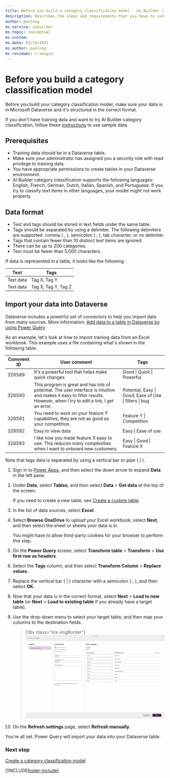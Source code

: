 ```yaml
---
title: Before you build a category classification model - AI Builder | Microsoft Docs
description: Describes the steps and requirements that you have to consider before you build your model.
author: paulnog
ms.service: aibuilder
ms.topic: conceptual
ms.custom: 
ms.date: 03/19/2021
ms.author: paulnog
ms.reviewer: v-aangie
---
```


# Before you build a category classification model

Before you build your category classification model, make sure your data is in Microsoft Dataverse and it's structured in the correct format.

If you don't have training data and want to try AI Builder category classification, follow these [instructions](text-classification-sample-data.md) to use sample data.

## Prerequisites

- Training data should be in a Dataverse table.
- Make sure your administrator has assigned you a security role with read privilege to training data.
- You have appropriate permissions to create tables in your Dataverse environment.
- AI Builder category classification supports the following languages: English, French, German, Dutch, Italian, Spanish, and Portuguese. If you try to classify text items in other languages, your model might not work properly. 

## Data format

- Text and tags should be stored in text fields under the same table.
- Tags should be separated by using a delimiter. The following delimiters are supported: comma ( , ), semicolon ( ; ), tab character, or no delimiter.
- Tags that contain fewer than 10 distinct text items are ignored.
- There can be up to 200 categories. 
- Text must be fewer than 5,000 characters.

If data is represented in a table, it looks like the following.

| Text      | Tags                |
|-----------|---------------------|
| Text data | Tag X, Tag Y        |
| Text data | Tag X, Tag Y, Tag Z |

## Import your data into Dataverse

Dataverse includes a powerful set of connectors to help you import data from many sources. More information: [Add data to a table in Dataverse by using Power Query](/powerapps/maker/common-data-service/data-platform-cds-newentity-pq)

As an example, let's look at how to import training data from an Excel workbook. This example uses a file containing what's shown in the following table.

| Comment ID  | User comment  | Tags  |
|---|---|---|
|326589    |It's a powerful tool that helps make quick changes   |Good \| Quick \| Powerful |
|326590    |This program is great and has lots of potential. The user interface is intuitive and makes it easy to filter results. However, when I try to edit a link, I get an error.    |Potential, Easy \| Good, Ease of Use \| filters \| bug  |
|326591    | You need to work on your feature Y capabilities, they are not as good as your competition. |Feature Y \| Competition     |
|326592    |Easy to view data        |Easy \| Ease of use                                |
|326593    |I like how you made feature X easy to use. This reduces many complexities when I want to onboard new customers. | Easy \|  Good \| Feature X                             |

Note that tags data is separated by using a vertical bar or pipe ( | ).

1. Sign in to [Power Apps](https://make.powerapps.com/), and then select the down arrow to expand **Data** in the left pane.

2. Under **Data**, select **Tables**, and then select **Data** > **Get data** at the top of the screen.

    If you need to create a new table, see [Create a custom table](/powerapps/maker/common-data-service/data-platform-create-entity).

3. In the list of data sources, select **Excel**.

4. Select **Browse OneDrive** to upload your Excel workbook, select **Next**, and then select the sheet or sheets your data is in.

    You might have to allow third-party cookies for your browser to perform this step.

6. On the **Power Query** screen, select **Transform table** > **Transform** > **Use first row as headers**. 

1. Select the **Tags** column, and then select **Transform Column** > **Replace values**.

1. Replace the vertical bar ( | ) character with a semicolon ( ; ), and then select **OK**.

1. Now that your data is in the correct format, select **Next** > **Load to new table** (or **Next** > **Load to existing table** if you already have a target table).

1. Use the drop-down menu to select your target table, and then map your columns to the destination fields.

   <!--verify screenshot accuracy-->

    > [!div class="mx-imgBorder"]
    > ![Map your columns to the destination fields](media/create-text-model-map-columns-temp.png "Map your columns to the destination fields")

1. On the **Refresh settings** page, select **Refresh manually**.

You're all set. Power Query will import your data into your Dataverse table.

### Next step

[Create a category classification model](create-text-classification-model.md)


[!INCLUDE[footer-include](includes/footer-banner.md)]